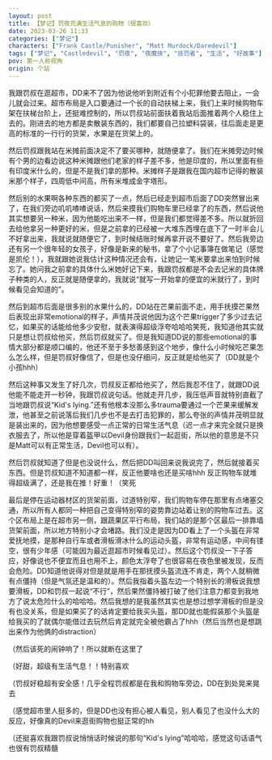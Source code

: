 ```yaml
---
layout: post
title: 【梦记】罚夜充满生活气息的购物（很喜欢）
date: 2023-03-26 11:33
categories: ["梦记"]
characters: ["Frank Castle/Punisher", "Matt Murdock/Daredevil"]
tags: ["梦记", "Castledevil", "罚夜", "夜魔侠", "惩罚者", "生活", "好故事"]
pov: 第一人称视角
origin: 个站
---
```


我跟罚叔在逛超市，DD来不了因为他说他听到附近有个小犯罪他要去阻止，一会儿就会过来。超市布局是入口要通过一个长的自动扶梯上来，我们上来时候购物车架在扶梯台阶上，还挺难控制的，所以罚叔站前面扶着我站后面推着两个人稳住上去的。刚进去的地方都是卖散装东西的，我们都要自己拉塑料袋装，往后面走是更高的标准的一行行的货架，水果是在货架上的。

然后罚叔跟我站在米摊前面决定不了要买哪种，就随便拿了。我们在米摊旁边时候有个男的边看边说这种米摊跟他们老家的样子差不多，他是印度的，所以里面有些有印度米什么的，但是不是我们拿的那种。米摊样子是跟我在国内超市记得的散装米那个样子，四周低中间高，所有米堆成金字塔形。

然后别的水果啊各种东西的都买了一点，然后已经走到超市后面了DD突然冒出来了，在我们旁边叽叽喳喳说话，然后来摸我们购物车里已经拿了的东西，然后说他其实想要另一种米，因为他能吃出来不一样，但是我们都觉得差不多。所以就折回去给他拿另一种更好的米，但是之前拿的已经被一大堆东西埋在底下了一时半会儿不好拿出来，我就说就随便它了，到时候结账时候再拿开说不要好了。然后我旁边还有另一个很年轻的女孩子，好像是新来的秘书，拿了个小记事簿在做笔记（感觉是凯伦！），我就跟她说我估计这种情况还会有，让她记一笔米要拿出来怕到时候忘了。她问我之前拿的具体什么米她好记下来，我跟罚叔都是不会去记米的具体牌子种类的人，反正就是随便拿的，我就说“就写一开始拿的便宜的米就行了，到时候看见会知道的”。

然后到超市后面是很多别的水果什么的，DD站在芒果前面不走，用手抚摸芒果然后表现出非常emotional的样子，声情并茂说他因为这个芒果trigger了多少过去记忆，如果买的话能给他多少安慰，就表演得超级浮夸哈哈哈笑死，我知道他其实就只是想让罚叔给他买，然后罚叔就买了。但是我知道DD说的那些emotional的事情大部分都是顺口编的，他还不至于多愁善感到这个地步，像什么小时候吃芒果怎么怎么样，但是罚叔好像信了，但是也没仔细问，反正就是给他买了（DD就是个小孩hhh）

然后这种事又发生了好几次，罚叔反正都给他买了，然后我忍不住了，就跟DD说他能不能走开一秒钟，我跟罚叔说句话。他就走开几步，我压低声音就特别直截了当地跟罚叔说“Kid's lying.”还有他根本没那么多trauma要通过一个芒果来缓解发泄，他甚至之前说落后我们几步也不是去打击犯罪的，那么夸张的声情并茂明显就是装出来的，因为他想要感受一点正常的日常生活气息（迟一点才来完全就只是换衣服去了，所以他是穿着盔甲以Devil身份跟我们一起逛街，所以他的意思是不只是Matt可以有正常生活，Devil也可以有）。

然后罚叔就知道了但是也没说什么，然后把DD叫回来说我说完了，然后就接着买东西。但是罚叔知道不知道都一样，反正他要啥也还是买啥hhh 反正购物车就堆得超级满了，还是我在推！好重！（笑死

最后是停在运动器材区的货架前面，过道特别窄，我们购物车停在那里有点堵塞交通，所以所有人都同一种把自己变得特别窄的姿势靠边站着让别的购物车过去。这个区布局上是在超市另一侧，跟蔬果区平行布局，我们站的是那个区最后一排靠墙货架前面，所以地方特别小才会堵路。我们没走是因为DD看上了一个头盔在非常爱抚地摸，是那种自行车或者滑板滑冰什么的运动头盔，非常有运动感，中间有镂空，很有少年感（可能因为最近逛超市时候看见过）。然后这个罚叔没一下子答应，好像说也不便宜而且也用不上，颜色太浮夸了也很容易在夜色里被发现，反而会危险。DD知道他说得对但是就是用手在那抚摸头盔流连不肯走，两个人就稍微有点僵持（但是气氛还是温和的）。然后我指着头盔左边一个特别长的滑板说我想要滑板，DD和罚叔一起说“不行”，然后果然僵持被打破了他们注意力都变到我地方了说太危险什么的哈哈哈。然后我想的是我虽然其实也是想过想学滑板的但是没有也没关系，但是如果买了的话肯定要给我买头盔，那DD就也能假装那个头盔是给我买的了就偶尔能借过去玩然后肯定就完全被他霸占了hhh（然后当然也是想跳出来作为他俩的distraction）

（然后该死的闹钟响了！所以就断在这里了

（好甜，超级有生活气息！！特别喜欢

（罚叔好稳超有安全感！几乎全程罚叔都是在我和购物车旁边，DD在到处晃来晃去

（感觉超市里人挺多的，但是DD也没有担心被人看见，别人看见了也没什么大的反应，好像真的Devil来逛街购物也挺正常的hh

（还挺喜欢我跟罚叔说悄悄话时候说的那句“Kid's lying”哈哈哈，感觉这句话语气也很有罚叔精髓
